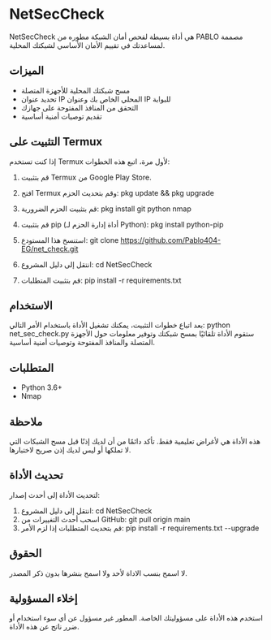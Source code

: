 # NetSecCheck

NetSecCheck هي أداة بسيطة لفحص أمان الشبكة مطوره من PABLO مصممة لمساعدتك في تقييم الأمان الأساسي لشبكتك المحلية.

## الميزات

- مسح شبكتك المحلية للأجهزة المتصلة
- تحديد عنوان IP المحلي الخاص بك وعنوان IP للبوابة
- التحقق من المنافذ المفتوحة على جهازك
- تقديم توصيات أمنية أساسية

## التثبيت على Termux

إذا كنت تستخدم Termux لأول مرة، اتبع هذه الخطوات:

1. قم بتثبيت Termux من Google Play Store.

2. افتح Termux وقم بتحديث الحزم:
pkg update && pkg upgrade
3. قم بتثبيت الحزم الضرورية:
pkg install git python nmap
4. قم بتثبيت pip (أداة إدارة الحزم لـ Python):
pkg install python-pip
5. استنسخ هذا المستودع:
git clone https://github.com/Pablo404-EG/net_check.git
6. انتقل إلى دليل المشروع:
cd NetSecCheck
7. قم بتثبيت المتطلبات:
pip install -r requirements.txt
## الاستخدام

بعد اتباع خطوات التثبيت، يمكنك تشغيل الأداة باستخدام الأمر التالي:
python net_sec_check.py
ستقوم الأداة تلقائيًا بمسح شبكتك وتوفير معلومات حول الأجهزة المتصلة والمنافذ المفتوحة وتوصيات أمنية أساسية.

## المتطلبات

- Python 3.6+
- Nmap

## ملاحظة

هذه الأداة هي لأغراض تعليمية فقط. تأكد دائمًا من أن لديك إذنًا قبل مسح الشبكات التي لا تملكها أو ليس لديك إذن صريح لاختبارها.

## تحديث الأداة

لتحديث الأداة إلى أحدث إصدار:

1. انتقل إلى دليل المشروع:
cd NetSecCheck
2. اسحب أحدث التغييرات من GitHub:
git pull origin main
3. قم بتحديث المتطلبات إذا لزم الأمر:
pip install -r requirements.txt --upgrade


## الحقوق

لا اسمح بنسب الاداة لأحد ولا اسمح بنشرها بدون ذكر المصدر.

## إخلاء المسؤولية

استخدم هذه الأداة على مسؤوليتك الخاصة. المطور غير مسؤول عن أي سوء استخدام أو ضرر ناتج عن هذه الأداة.
